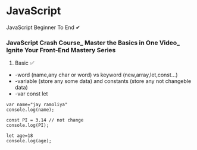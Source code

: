 # JavaScript
JavaScript Beginner To End ✔


### JavaScript Crash Course_ Master the Basics in One Video_ Ignite Your Front-End Mastery Series

1. Basic ✅

* -word (name,any char or word) vs keyword (new,array,let,const...)
* -variable (store any some data) and constants (store any not changeble data)
* -var const let

```
var name="jay ramoliya"
console.log(name);

const PI = 3.14 // not change
console.log(PI);

let age=18
console.log(age);
```
